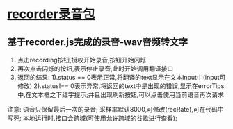 # [recorder录音包](https://github.com/httggdt/RecorderToText)
<!-- htt-2020-05-28 -->

##  基于recorder.js完成的录音-wav音频转文字

1.  点击recording按钮,授权开始录音,按钮开始闪烁
2.  再次点击闪烁的按钮,表示停止录音,此时开始调用翻译接口
3.  返回的结果:
    1).status == 0表示正常,将翻译的text显示在文本input中(input可修改)
    2).status!== 0表示异常,将返回的text中是出现的错误,显示在errorTips中,在文本框之下红字提示;并且出现刷新按钮,可以点击使用当前语音再次请求

注意:
  语音只保留最后一次的录音;
  采样率默认8000,可修改(recRate),可在代码中写死;
  本地运行时,接口会跨域(可使用允许跨域的谷歌进行查看);
